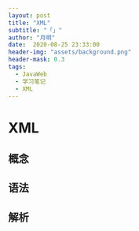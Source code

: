 ```yaml
---
layout: post
title: "XML"
subtitle: "「」"
author: "月明"
date:  2020-08-25 23:33:00
header-img: "assets/background.png"
header-mask: 0.3
tags:
  - JavaWeb
  - 学习笔记
  - XML
---
```


# XML

## 概念

## 语法

## 解析